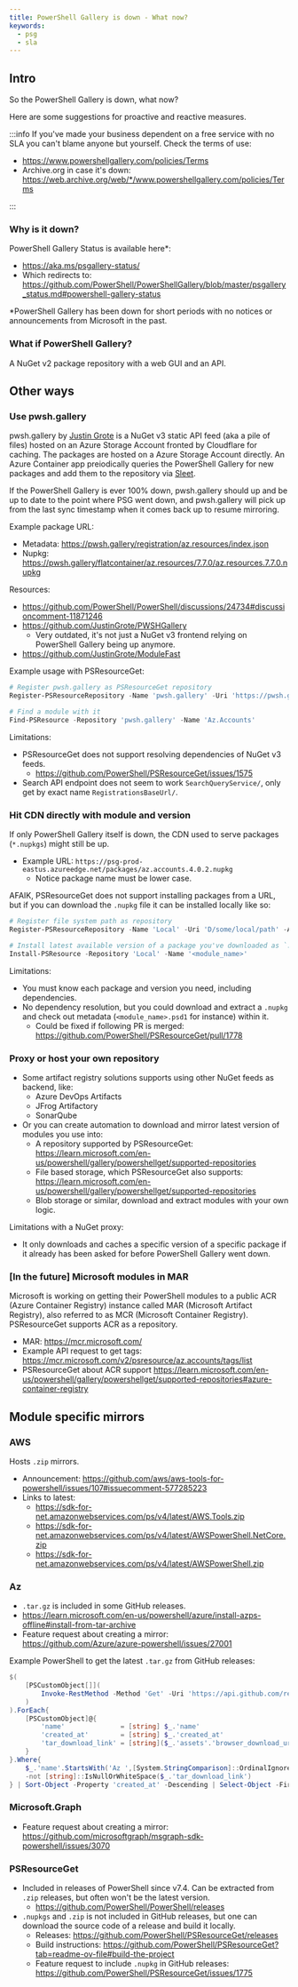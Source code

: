 ```yaml
---
title: PowerShell Gallery is down - What now?
keywords:
  - psg
  - sla
---
```


## Intro

So the PowerShell Gallery is down, what now?

Here are some suggestions for proactive and reactive measures.

:::info
If you've made your business dependent on a free service with no SLA you can't blame anyone but yourself. Check the terms of use:

* <https://www.powershellgallery.com/policies/Terms>
* Archive.org in case it's down: <https://web.archive.org/web/*/www.powershellgallery.com/policies/Terms>

:::

### Why is it down?

PowerShell Gallery Status is available here\*:

* <https://aka.ms/psgallery-status/>
* Which redirects to: <https://github.com/PowerShell/PowerShellGallery/blob/master/psgallery_status.md#powershell-gallery-status>

\*PowerShell Gallery has been down for short periods with no notices or announcements from Microsoft in the past.

### What if PowerShell Gallery?

A NuGet v2 package repository with a web GUI and an API.

## Other ways

### Use pwsh.gallery

pwsh.gallery by [Justin Grote](https://github.com/JustinGrote) is a NuGet v3 static API feed (aka a pile of files) hosted on an Azure Storage Account fronted by Cloudflare for caching. The packages are hosted on a Azure Storage Account directly. An Azure Container app preiodically queries the PowerShell Gallery for new packages and add them to the repository via [Sleet](https://github.com/emgarten/Sleet).

If the PowerShell Gallery is ever 100% down, pwsh.gallery should up and be up to date to the point where PSG went down, and pwsh.gallery will pick up from the last sync timestamp when it comes back up to resume mirroring.

Example package URL:

* Metadata: <https://pwsh.gallery/registration/az.resources/index.json>
* Nupkg: <https://pwsh.gallery/flatcontainer/az.resources/7.7.0/az.resources.7.7.0.nupkg>

Resources:

* <https://github.com/PowerShell/PowerShell/discussions/24734#discussioncomment-11871246>
* <https://github.com/JustinGrote/PWSHGallery>
  * Very outdated, it's not just a NuGet v3 frontend relying on PowerShell Gallery being up anymore.
* <https://github.com/JustinGrote/ModuleFast>

Example usage with PSResourceGet:

```powershell
# Register pwsh.gallery as PSResourceGet repository
Register-PSResourceRepository -Name 'pwsh.gallery' -Uri 'https://pwsh.gallery/index.json' -ApiVersion 3

# Find a module with it
Find-PSResource -Repository 'pwsh.gallery' -Name 'Az.Accounts'
```

Limitations:

* PSResourceGet does not support resolving dependencies of NuGet v3 feeds.
  * <https://github.com/PowerShell/PSResourceGet/issues/1575>
* Search API endpoint does not seem to work `SearchQueryService/`, only get by exact name `RegistrationsBaseUrl/`.

### Hit CDN directly with module and version

If only PowerShell Gallery itself is down, the CDN used to serve packages (`*.nupkgs`) might still be up.

* Example URL: `https://psg-prod-eastus.azureedge.net/packages/az.accounts.4.0.2.nupkg`
  * Notice package name must be lower case.

AFAIK, PSResourceGet does not support installing packages from a URL, but if you can download the `.nupkg` file it can be installed locally like so:

```powershell
# Register file system path as repository
Register-PSResourceRepository -Name 'Local' -Uri 'D/some/local/path' -ApiVersion 'local'

# Install latest available version of a package you've downloaded as `.nupkg`
Install-PSResource -Repository 'Local' -Name '<module_name>'
```

Limitations:

* You must know each package and version you need, including dependencies.
* No dependency resolution, but you could download and extract a `.nupkg` and check out metadata (`<module_name>.psd1` for instance) within it.
  * Could be fixed if following PR is merged: <https://github.com/PowerShell/PSResourceGet/pull/1778>

### Proxy or host your own repository

* Some artifact registry solutions supports using other NuGet feeds as backend, like:
  * Azure DevOps Artifacts
  * JFrog Artifactory
  * SonarQube
* Or you can create automation to download and mirror latest version of modules you use into:
  * A repository supported by PSResourceGet: <https://learn.microsoft.com/en-us/powershell/gallery/powershellget/supported-repositories>
  * File based storage, which PSResourceGet also supports: <https://learn.microsoft.com/en-us/powershell/gallery/powershellget/supported-repositories>
  * Blob storage or similar, download and extract modules with your own logic.

Limitations with a NuGet proxy:

* It only downloads and caches a specific version of a specific package if it already has been asked for before PowerShell Gallery went down.

### [In the future] Microsoft modules in MAR

Microsoft is working on getting their PowerShell modules to a public ACR (Azure Container Registry) instance called MAR (Microsoft Artifact Registry), also referred to as MCR (Microsoft Container Registry). PSResourceGet supports ACR as a repository.

* MAR: <https://mcr.microsoft.com/>
* Example API request to get tags: <https://mcr.microsoft.com/v2/psresource/az.accounts/tags/list>
* PSResourceGet about ACR support <https://learn.microsoft.com/en-us/powershell/gallery/powershellget/supported-repositories#azure-container-registry>

## Module specific mirrors

### AWS

Hosts `.zip` mirrors.

* Announcement: <https://github.com/aws/aws-tools-for-powershell/issues/107#issuecomment-577285223>
* Links to latest:
  * <https://sdk-for-net.amazonwebservices.com/ps/v4/latest/AWS.Tools.zip>
  * <https://sdk-for-net.amazonwebservices.com/ps/v4/latest/AWSPowerShell.NetCore.zip>
  * <https://sdk-for-net.amazonwebservices.com/ps/v4/latest/AWSPowerShell.zip>

### Az

* `.tar.gz` is included in some GitHub releases.
* <https://learn.microsoft.com/en-us/powershell/azure/install-azps-offline#install-from-tar-archive>
* Feature request about creating a mirror: <https://github.com/Azure/azure-powershell/issues/27001>

Example PowerShell to get the latest `.tar.gz` from GitHub releases:

```powershell
$(
    [PSCustomObject[]](
        Invoke-RestMethod -Method 'Get' -Uri 'https://api.github.com/repos/azure/azure-powershell/releases'
    )
).ForEach{
    [PSCustomObject]@{
        'name'              = [string] $_.'name'
        'created_at'        = [string] $_.'created_at'
        'tar_download_link' = [string]($_.'assets'.'browser_download_url'.Where({$_.EndsWith('.tar.gz')},'First'))
    }
}.Where{
    $_.'name'.StartsWith('Az ',[System.StringComparison]::OrdinalIgnoreCase) -and
    -not [string]::IsNullOrWhiteSpace($_.'tar_download_link')
} | Sort-Object -Property 'created_at' -Descending | Select-Object -First 1
```

### Microsoft.Graph

* Feature request about creating a mirror: <https://github.com/microsoftgraph/msgraph-sdk-powershell/issues/3070>

### PSResourceGet

* Included in releases of PowerShell since v7.4. Can be extracted from `.zip` releases, but often won't be the latest version.
  * <https://github.com/PowerShell/PowerShell/releases>
* `.nupkgs` and `.zip` is not included in GitHub releases, but one can download the source code of a release and build it locally.
  * Releases: <https://github.com/PowerShell/PSResourceGet/releases>
  * Build instructions: <https://github.com/PowerShell/PSResourceGet?tab=readme-ov-file#build-the-project>
  * Feature request to include `.nupkg` in GitHub releases: <https://github.com/PowerShell/PSResourceGet/issues/1775>
